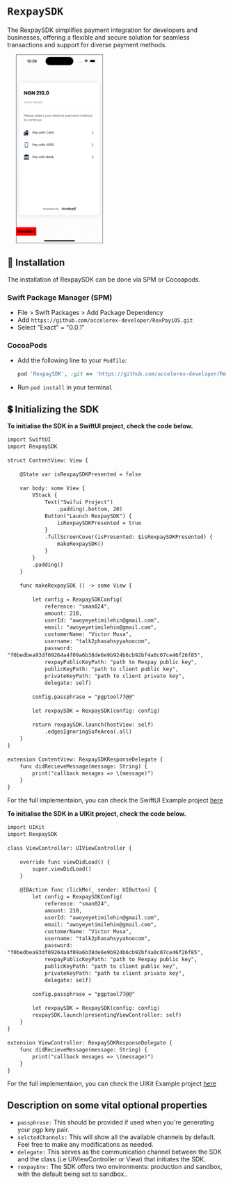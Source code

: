 # ``RexpaySDK``

The RexpaySDK simplifies payment integration for developers and businesses, offering a flexible and secure solution for seamless transactions and support for diverse payment 
methods.

<p>
    <img src="https://github.com/accelerex-developer/RexPayiOS/blob/main/RexpaySDK/ReadmeFiles/landing_page.png" width="200px" height="auto" hspace="20"/>

</p>

## :rocket: Installation

The installation of RexpaySDK can be done via SPM or Cocoapods.


### Swift Package Manager (SPM)

* File > Swift Packages > Add Package Dependency
* Add `https://github.com/accelerex-developer/RexPayiOS.git`
* Select "Exact" = "0.0.1"
   
### CocoaPods

* Add the following line to your `Podfile`:
   ```ruby
   pod 'RexpaySDK', :git => 'https://github.com/accelerex-developer/RexPayiOS.git'
   ```
* Run `pod install` in your terminal.


## :heavy_dollar_sign: Initializing the SDK

**To initialise the SDK in a SwiftUI project, check the code below.**

```
import SwiftUI
import RexpaySDK

struct ContentView: View {
    
    @State var isRexpaySDKPresented = false
    
    var body: some View {
        VStack {
            Text("Swifui Project")
                .padding(.bottom, 20)
            Button("Launch RexpaySDK") {
                isRexpaySDKPresented = true
            }
            .fullScreenCover(isPresented: $isRexpaySDKPresented) {
                makeRexpaySDK()
            }
        }
        .padding()
    }
        
    func makeRexpaySDK () -> some View {
        
        let config = RexpaySDKConfig(
            reference: "sman024",
            amount: 210,
            userId: "awoyeyetimilehin@gmail.com",
            email: "awoyeyetimilehin@gmail.com",
            customerName: "Victor Musa",
            username: "talk2phasahsyyahoocom",
            password: "f0bedbea93df09264a4f09a6b38de6e9b924b6cb92bf4a0c07ce46f26f85",
            rexpayPublicKeyPath: "path to Rexpay public key",
            publicKeyPath: "path to client public key",
            privateKeyPath: "path to client private key",
            delegate: self)
        
        config.passphrase = "pgptool77@@"
        
        let rexpaySDK = RexpaySDK(config: config)
    
        return rexpaySDK.launch(hostView: self)
            .edgesIgnoringSafeArea(.all)
    }
}

extension ContentView: RexpaySDKResponseDelegate {
    func didRecieveMessage(message: String) {
        print("callback mesages => \(message)")
    }
}
```

For the full implementaion, you can check the SwiftUI Example project [here](https://github.com/accelerex-developer/RexPayiOS/tree/main/Example/SwiftUIExample)


**To initialise the SDK in a UIKit project, check the code below.**

```
import UIKit
import RexpaySDK

class ViewController: UIViewController {
    
    override func viewDidLoad() {
        super.viewDidLoad()
    }
    
    @IBAction func clickMe(_ sender: UIButton) {
        let config = RexpaySDKConfig(
            reference: "sman024",
            amount: 210,
            userId: "awoyeyetimilehin@gmail.com",
            email: "awoyeyetimilehin@gmail.com",
            customerName: "Victor Musa",
            username: "talk2phasahsyyahoocom",
            password: "f0bedbea93df09264a4f09a6b38de6e9b924b6cb92bf4a0c07ce46f26f85",
            rexpayPublicKeyPath: "path to Rexpay public key",
            publicKeyPath: "path to client public key",
            privateKeyPath: "path to client private key",
            delegate: self)
        
        config.passphrase = "pgptool77@@"

        let rexpaySDK = RexpaySDK(config: config)
        rexpaySDK.launch(presentingViewController: self)
    }
}

extension ViewController: RexpaySDKResponseDelegate {
    func didRecieveMessage(message: String) {
        print("callback mesages => \(message)")
    }
}
```

For the full implementaion, you can check the UIKit Example project [here](https://github.com/accelerex-developer/RexPayiOS/tree/main/Example/UIKitExample)


## Description on some vital optional properties

- `passphrase:` This should be provided if used when you're generating your pgp key pair.
- `selctedChannels:` This will show all the available channels by default. Feel free to make any modifications as needed.
- `delegate:` This serves as the communication channel between the SDK and the class (i.e UIViewController or View) that initiates the SDK.
- `rexpayEnv:` The SDK offers two environments: production and sandbox, with the default being set to sandbox..
 

